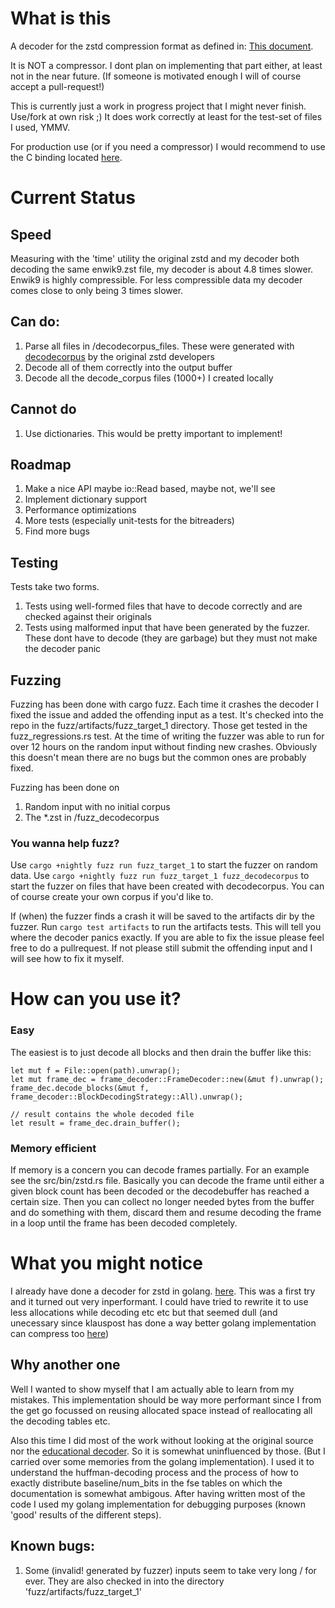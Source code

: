 # What is this
A decoder for the zstd compression format as defined in: [This document](https://github.com/facebook/zstd/blob/dev/doc/zstd_compression_format.md).

It is NOT a compressor. I dont plan on implementing that part either, at least not in the near future. (If someone is motivated enough I will of course accept a pull-request!)

This is currently just a work in progress project that I might never finish. Use/fork at own risk ;) It does work correctly at least for the test-set of files I used, YMMV.

For production use (or if you need a compressor) I would recommend to use the C binding located [here](https://github.com/gyscos/zstd-rs).

# Current Status

## Speed
Measuring with the 'time' utility the original zstd and my decoder both decoding the same enwik9.zst file, my decoder is about 4.8 times slower. Enwik9 is highly compressible. For less compressible data my decoder comes close to only being 3 times slower.

## Can do:
1. Parse all files in /decodecorpus_files. These were generated with [decodecorpus](https://github.com/facebook/zstd/tree/dev/tests) by the original zstd developers
1. Decode all of them correctly into the output buffer
1. Decode all the decode_corpus files (1000+) I created locally 

## Cannot do
1. Use dictionaries. This would be pretty important to implement!

## Roadmap
1. Make a nice API maybe io::Read based, maybe not, we'll see
1. Implement dictionary support
1. Performance optimizations
1. More tests (especially unit-tests for the bitreaders)
1. Find more bugs

## Testing
Tests take two forms. 
1. Tests using well-formed files that have to decode correctly and are checked against their originals
1. Tests using malformed input that have been generated by the fuzzer. These dont have to decode (they are garbage) but they must not make the decoder panic

## Fuzzing
Fuzzing has been done with cargo fuzz. Each time it crashes the decoder I fixed the issue and added the offending input as a test. It's checked into the repo in the fuzz/artifacts/fuzz_target_1 directory. Those get tested in the fuzz_regressions.rs test.
At the time of writing the fuzzer was able to run for over 12 hours on the random input without finding new crashes. Obviously this doesn't mean there are no bugs but the common ones are probably fixed.

Fuzzing has been done on 
1. Random input with no initial corpus
2. The *.zst in /fuzz_decodecorpus

### You wanna help fuzz?
Use ```cargo +nightly fuzz run fuzz_target_1``` to start the fuzzer on random data.
Use ```cargo +nightly fuzz run fuzz_target_1 fuzz_decodecorpus``` to start the fuzzer on files that have been created with decodecorpus. You can of course create your own corpus if you'd like to.

If (when) the fuzzer finds a crash it will be saved to the artifacts dir by the fuzzer. Run ``` cargo test artifacts ``` to run the artifacts tests. 
This will tell you where the decoder panics exactly. If you are able to fix the issue please feel free to do a pullrequest. If not please still submit the offending input and I will see how to fix it myself.

# How can you use it?
### Easy
The easiest is to just decode all blocks and then drain the buffer like this:
```
let mut f = File::open(path).unwrap();
let mut frame_dec = frame_decoder::FrameDecoder::new(&mut f).unwrap();
frame_dec.decode_blocks(&mut f, frame_decoder::BlockDecodingStrategy::All).unwrap();

// result contains the whole decoded file
let result = frame_dec.drain_buffer();
```

### Memory efficient
If memory is a concern you can decode frames partially. For an example see the src/bin/zstd.rs file. Basically you can decode the frame until either a
given block count has been decoded or the decodebuffer has reached a certain size. Then you can collect no longer needed bytes from the buffer and do something with them, discard them and resume decoding the frame in a loop until the frame has been decoded completely.

# What you might notice
I already have done a decoder for zstd in golang. [here](https://github.com/KillingSpark/sparkzstd). This was a first try and it turned out very inperformant. I could have tried to rewrite it to use less allocations while decoding etc etc but that seemed dull (and unecessary since klauspost has done a way better golang implementation can compress too [here](https://github.com/klauspost/compress/tree/master/zstd))

## Why another one
Well I wanted to show myself that I am actually able to learn from my mistakes. This implementation should be way more performant since I from the get go focussed on reusing allocated space instead of reallocating all the decoding tables etc.

Also this time I did most of the work without looking at the original source nor the [educational decoder](https://github.com/facebook/zstd/tree/dev/doc/educational_decoder).
So it is somewhat uninfluenced by those. (But I carried over some memories from the golang implementation). 
I used it to understand the huffman-decoding process and the process of how to exactly distribute baseline/num_bits in the fse tables on which the documentation is somewhat ambigous. 
After having written most of the code I used my golang implementation for debugging purposes (known 'good' results of the different steps).

## Known bugs:
1. Some (invalid! generated by fuzzer) inputs seem to take very long / for ever. They are also checked in into the directory 'fuzz/artifacts/fuzz_target_1'